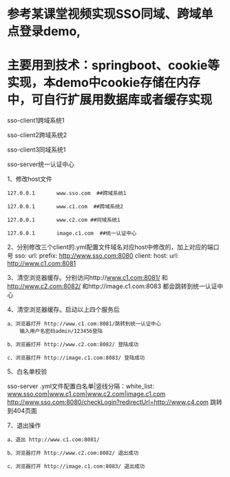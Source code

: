# 参考某课堂视频实现SSO同域、跨域单点登录demo,
# 主要用到技术：springboot、cookie等实现，本demo中cookie存储在内存中，可自行扩展用数据库或者缓存实现



sso-client1跨域系统1

sso-client2跨域系统2

sso-client3同域系统1

sso-server统一认证中心



1、修改host文件

    127.0.0.1       www.sso.com  ##跨域系统1

    127.0.0.1       www.c1.com  ##跨域系统2

    127.0.0.1       www.c2.com ##同域系统1

    127.0.0.1       image.c1.com  ##统一认证中心




2、分别修改三个client的.yml配置文件域名对应host中修改的，加上对应的端口号
sso:
  url:
   prefix: http://www.sso.com:8080
client:
  host:
    url: http://www.c1.com:8081
    
    
3、清空浏览器缓存。分别访问http://www.c1.com:8081/ 和 http://www.c2.com:8082/ 和http://image.c1.com:8083 都会跳转到统一认证中心



4、清空浏览器缓存。启动以上四个服务后

    a、浏览器打开 http://www.c1.com:8081/跳转到统一认证中心
        输入用户名密码admin/123456登陆
        
    b、浏览器打开 http://www.c2.com:8082/ 登陆成功
    
    c、浏览器打开 http://image.c1.com:8083/ 登陆成功
    
    
    
5、白名单校验

sso-server .yml文件配置白名单|竖线分隔：white_list: www.sso.com|www.c1.com|www.c2.com|image.c1.com
http://www.sso.com:8080/checkLogin?redirectUrl=http://www.c4.com
跳转到404页面


7、退出操作

    a、退出 http://www.c1.com:8081/
    
    b、浏览器打开 http://www.c2.com:8082/ 退出成功
    
    c、浏览器打开 http://image.c1.com:8083/ 退出成功
